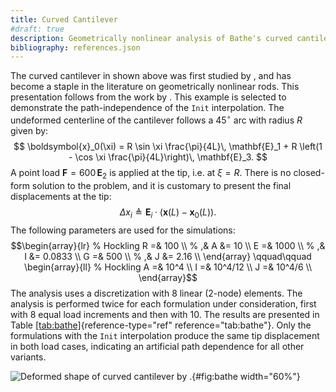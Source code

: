 ```yaml
---
title: Curved Cantilever
#draft: true
description: Geometrically nonlinear analysis of Bathe's curved cantilever.
bibliography: references.json
---
```



The curved cantilever in shown above was first studied by <cite key="bathe1979large"></cite>, and has
become a staple in the literature on geometrically nonlinear rods. 
This presentation follows from the work by <cite key="perez2024nonlinear"></cite>.
This example is selected to demonstrate the path-independence of the `Init`
interpolation. The undeformed centerline of the cantilever follows a
$45^\circ$ arc with radius $R$ given by:
$$
\boldsymbol{x}_0(\xi) = R \sin \xi \frac{\pi}{4L}\, \mathbf{E}_1 
                      + R \left(1 - \cos \xi \frac{\pi}{4L}\right)\, \mathbf{E}_3.
$$
A point load $\boldsymbol{F} = 600 \, \mathbf{E}_2$ is applied at the
tip, i.e. at $\xi = R$. There is no closed-form solution to the problem,
and it is customary to present the final displacements at the tip:
$$\Delta x_i \triangleq \mathbf{E}_i \cdot \left(\boldsymbol{x}(L) - \boldsymbol{x}_0(L)\right).$$
The following parameters are used for the simulations:
$$\begin{array}{lr}
% Hockling
    R  =& 100 \\ %   ,& A  &= 10 \\
    E  =& 1000 \\ %   ,& I  &= 0.0833 \\
    G  =& 500 \\ %   ,& J  &= 2.16 \\
\end{array}
\qquad\qquad
\begin{array}{ll}
% Hockling
    A  =& 10^4    \\
    I  =& 10^4/12 \\
    J  =& 10^4/6  \\
\end{array}$$ The analysis uses a discretization with 8 linear (2-node)
elements. The analysis is performed twice for each formulation under
consideration, first with 8 equal load increments and then with 10. The
results are presented in
Table [\[tab:bathe\]](#tab:bathe){reference-type="ref"
reference="tab:bathe"}. Only the formulations with the `Init`
interpolation produce the same tip displacement in both load cases,
indicating an artificial path dependence for all other variants.

![Deformed shape of curved cantilever by <cite key="bathe1979large"></cite>.](Figures/Figure_3){#fig:bathe width="60%"}


